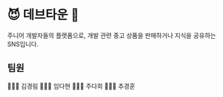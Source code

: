 # 😈 데브타운 🌃

주니어 개발자들의 플랫폼으로, 개발 관련 중고 상품을 판매하거나 지식을 공유하는 SNS입니다.

## 팀원
👩🏻‍💻 김경림 
👩🏻‍💻 임다현
👩🏻‍💻 주다희 
🧑🏻‍💻 추경훈

